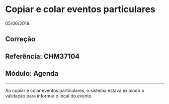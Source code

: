 # Copiar e colar eventos particulares
05/06/2019
## Correção
## Referência: CHM37104
## Módulo: Agenda
***

Ao copiar e colar eventos particulares, o sistema estava exibindo a validação para informar o local do evento.